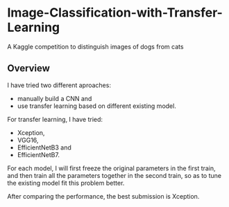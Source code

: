 # Image-Classification-with-Transfer-Learning
A Kaggle competition to distinguish images of dogs from cats

## Overview
I have tried two different aproaches:

- manually build a CNN and
- use transfer learning based on different existing model.

For transfer learning, I have tried:
- Xception,
- VGG16,
- EfficientNetB3 and
- EfficientNetB7.

For each model, I will first freeze the original parameters in the first train, and then train all the parameters together in the second train, so as to tune the existing model fit this problem better.

After comparing the performance, the best submission is Xception.
